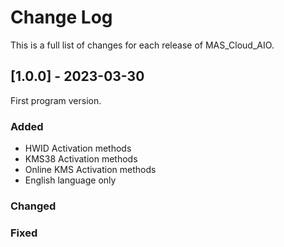 # Change Log
This is a full list of changes for each release of MAS_Cloud_AIO.
 
## [1.0.0] - 2023-03-30
  
First program version.
 
### Added
 - HWID Activation methods
 - KMS38 Activation methods
 - Online KMS Activation methods
 - English language only
 
### Changed
 
### Fixed
 